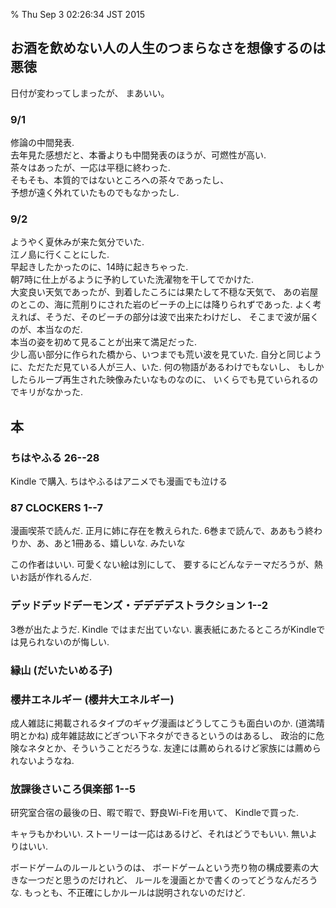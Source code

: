 % Thu Sep 3 02:26:34 JST 2015

## お酒を飲めない人の人生のつまらなさを想像するのは悪徳

日付が変わってしまったが、
まあいい。

### 9/1

修論の中間発表.  
去年見た感想だと、本番よりも中間発表のほうが、可燃性が高い.  
茶々はあったが、一応は平穏に終わった.  
そもそも、本質的ではないところへの茶々であったし、  
予想が遠く外れていたものでもなかったし.

### 9/2

ようやく夏休みが来た気分でいた.  
江ノ島に行くことにした.  
早起きしたかったのに、14時に起きちゃった.  
朝7時に仕上がるように予約していた洗濯物を干してでかけた.  
大変良い天気であったが、到着したころには果たして不穏な天気で、
あの岩屋のとこの、海に荒削りにされた岩のビーチの上には降りられずであった.
よく考えれば、そうだ、そのビーチの部分は波で出来たわけだし、
そこまで波が届くのが、本当なのだ.  
本当の姿を初めて見ることが出来て満足だった.  
少し高い部分に作られた橋から、いつまでも荒い波を見ていた.
自分と同じように、ただただ見ている人が三人、いた.
何の物語があるわけでもないし、
もしかしたらループ再生された映像みたいなものなのに、
いくらでも見ていられるのでキリがなかった.

## 本

### ちはやふる 26--28
Kindle で購入. ちはやふるはアニメでも漫画でも泣ける

### 87 CLOCKERS 1--7
漫画喫茶で読んだ.
正月に姉に存在を教えられた.
6巻まで読んで、ああもう終わりか、あ、あと1冊ある、嬉しいな.
みたいな

この作者はいい.
可愛くない絵は別にして、
要するにどんなテーマだろうが、熱いお話が作れるんだ.

### デッドデッドデーモンズ・デデデデストラクション 1--2
3巻が出たようだ.
Kindle ではまだ出ていない.
裏表紙にあたるところがKindleでは見られないのが悔しい.

### 縁山 (だいたいめる子)
### 櫻井エネルギー (櫻井大エネルギー)
成人雑誌に掲載されるタイプのギャグ漫画はどうしてこうも面白いのか.
(道満晴明とかね)
成年雑誌故にどぎつい下ネタができるというのはあるし、
政治的に危険なネタとか、そういうことだろうな.
友達には薦められるけど家族には薦められないようなね.

### 放課後さいころ倶楽部 1--5
研究室合宿の最後の日、暇で暇で、野良Wi-Fiを用いて、
Kindleで買った.

キャラもかわいい.
ストーリーは一応はあるけど、それはどうでもいい.
無いよりはいい.

ボードゲームのルールというのは、
ボードゲームという売り物の構成要素の大きな一つだと思うのだけれど、
ルールを漫画とかで書くのってどうなんだろうな.
もっとも、不正確にしかルールは説明されないのだけど.


